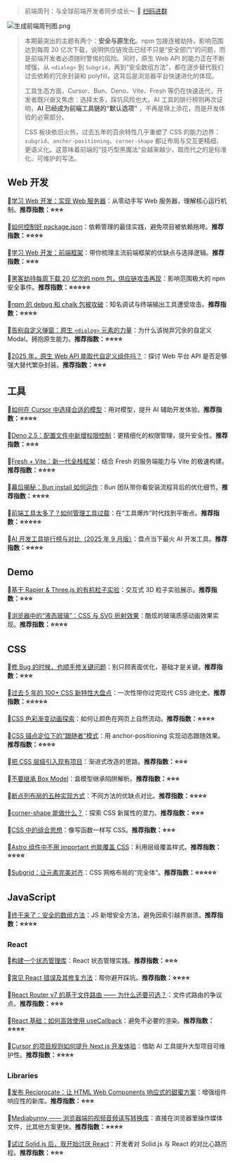 > 前端周刊：与全球前端开发者同步成长～ 💬 [扫码进群](https://link.juejin.cn/?target=https%3A%2F%2Fflowus.cn%2Fd5757c7e-0fb8-4846-8758-2f3268ee7132 "https://link.juejin.cn/?target=https%3A%2F%2Fflowus.cn%2Fd5757c7e-0fb8-4846-8758-2f3268ee7132") 

![生成前端周刊图.png](https://p0-xtjj-private.juejin.cn/tos-cn-i-73owjymdk6/badb017a7fb7458b966cae9adab40434~tplv-73owjymdk6-jj-mark-v1:0:0:0:0:5o6Y6YeR5oqA5pyv56S-5Yy6IEAg5o6Y6YeR5a6J5Lic5bC8:q75.awebp?policy=eyJ2bSI6MywidWlkIjoiMTUyMTM3OTgyMzM0MDc5MiJ9&rk3s=f64ab15b&x-orig-authkey=f32326d3454f2ac7e96d3d06cdbb035152127018&x-orig-expires=1760923952&x-orig-sign=XVkcojeWhngNSwrhWjksOfrHoiw%3D)

> 本期最突出的主题有两个：**安全与原生化**。npm 包接连被劫持，影响范围达到每周 20 亿次下载，说明供应链攻击已经不只是“安全部门”的问题，而是前端开发者必须随时警惕的风险。同时，原生 Web API 的能力正在不断增强，从 `<dialog>` 到 `Subgrid`，再到“安全数组方法”，都在逐步替代我们过去依赖的冗余封装和 polyfill，这背后是浏览器平台快速进化的体现。
>
> 工具生态方面，Cursor、Bun、Deno、Vite、Fresh 等仍在快速迭代，开发者既兴奋又焦虑：选择太多，踩坑风险也大。AI 工具的排行榜则再次证明，**AI 已经成为前端工具链的“默认选项”** ，不再是锦上添花，而是开发体验的必需部分。
>
> CSS 板块依旧火热，过去五年的百余特性几乎重塑了 CSS 的能力边界：`subgrid`、`anchor-positioning`、`corner-shape` 都让布局与交互更精细、更语义化。这意味着前端的“技巧型黑魔法”会越来越少，取而代之的是标准化、可维护的写法。

## Web 开发

🔹[学习 Web 开发：实现 Web 服务器](https://2ality.com/2025/09/implementing-web-servers.html)：从零动手写 Web 服务器，理解核心运行机制。**推荐指数：⭐⭐⭐**

🔹[如何控制好 package.json](https://blog.val.town/gardening-dependencies)：依赖管理的最佳实践，避免项目被依赖拖垮。**推荐指数：⭐⭐⭐⭐**

🔹[学习 Web 开发：前端框架](https://2ality.com/2025/09/frontend-frameworks.html)：带你梳理主流前端框架的优缺点与选择逻辑。**推荐指数：⭐⭐⭐**

🔹[黑客劫持每周下载 20 亿次的 npm 包，供应链攻击再现](https://www.bleepingcomputer.com/news/security/hackers-hijack-npm-packages-with-2-billion-weekly-downloads-in-supply-chain-attack/)：影响范围极大的 npm 安全事件。**推荐指数：⭐⭐⭐⭐⭐**

🔹[npm 的 debug 和 chalk 包被攻破](https://www.aikido.dev/blog/npm-debug-and-chalk-packages-compromised)：知名调试与终端输出工具遭受攻击。**推荐指数：⭐⭐⭐⭐**

🔹[告别自定义弹窗：原生 `<dialog>` 元素的力量](https://jsdev.space/howto/native-dialog-modal/)：为什么该抛弃冗余的自定义 Modal，拥抱原生能力。**推荐指数：⭐⭐⭐⭐**

🔹[2025 年，原生 Web API 能取代自定义组件吗？](https://blog.logrocket.com/can-native-web-apis-replace-custom-components-2025/)：探讨 Web 平台 API 是否足够强大替代繁杂封装。**推荐指数：⭐⭐⭐**

## 工具

🔹[如何在 Cursor 中选择合适的模型](https://frontendmasters.com/blog/choosing-the-right-model-in-cursor/)：用对模型，提升 AI 辅助开发体验。**推荐指数：⭐⭐⭐⭐**

🔹[Deno 2.5：配置文件中新增权限控制](https://deno.com/blog/v2.5)：更精细化的权限管理，提升安全性。**推荐指数：⭐⭐⭐**

🔹[Fresh + Vite：新一代全栈框架](https://jsdev.space/fresh-vite-fullstack-framework/)：结合 Fresh 的服务端能力与 Vite 的极速构建。**推荐指数：⭐⭐⭐⭐**

🔹[幕后揭秘：Bun install 如何运作](https://bun.com/blog/behind-the-scenes-of-bun-install)：Bun 团队带你看安装流程背后的优化细节。**推荐指数：⭐⭐⭐⭐**

🔹[前端工具太多了？如何管理工具过载](https://blog.logrocket.com/frontend-tool-overload/)：在“工具爆炸”时代找到平衡点。**推荐指数：⭐⭐⭐⭐⭐**

🔹[AI 开发工具排行榜与对比（2025 年 9 月版）](https://blog.logrocket.com/ai-dev-tool-power-rankings-sept-2025/)：盘点当下最火 AI 开发工具。**推荐指数：⭐⭐⭐⭐**

## Demo

🔹[基于 Rapier & Three.js 的有机粒子实验](https://tympanus.net/codrops/2025/09/11/when-cells-collide-the-making-of-an-organic-particle-experiment-with-rapier-three-js/)：交互式 3D 粒子实验展示。**推荐指数：⭐⭐⭐**

🔹[浏览器中的“液态玻璃”：CSS 与 SVG 折射效果](https://kube.io/blog/liquid-glass-css-svg/)：酷炫的玻璃质感动画效果实现。**推荐指数：⭐⭐⭐⭐**

## CSS

🔹[修 Bug 的时候，也顺手修关键问题](https://piccalil.li/blog/while-youre-fixing-the-fun-stuff-fix-the-important-stuff-too/)：别只顾表面优化，基础才是关键。**推荐指数：⭐⭐⭐**

🔹[过去 5 年的 100+ CSS 新特性大盘点](https://nerdy.dev/cascading-secret-sauce)：一次性带你过完现代 CSS 进化史。**推荐指数：⭐⭐⭐⭐⭐**

🔹[CSS 色彩渐变动画探索](https://www.joshwcomeau.com/animation/color-shifting/)：如何让颜色在网页上自然流动。**推荐指数：⭐⭐⭐⭐**

🔹[CSS 锚点定位下的“跟随者”模式](https://una.im/follow-the-anchor/)：用 anchor-positioning 实现动态跟随效果。**推荐指数：⭐⭐⭐⭐**

🔹[把 CSS 层级引入现有项目](https://www.smashingmagazine.com/2025/09/integrating-css-cascade-layers-existing-project/)：渐进式改造的思路。**推荐指数：⭐⭐⭐**

🔹[不要继承 Box Model](https://www.oddbird.net/2025/09/04/box-model/)：盒模型继承陷阱解析。**推荐指数：⭐⭐⭐**

🔹[断点列布局的五种实现方式](https://frontendmasters.com/blog/breakpoint-columns-five-ways-which-do-you-like/)：不同方法的优缺点对比。**推荐指数：⭐⭐⭐⭐**

🔹[corner-shape 能做什么？](https://css-tricks.com/what-can-we-actually-do-with-corner-shape/)：探索 CSS 新属性的潜力。**推荐指数：⭐⭐⭐**

🔹[CSS 中的组合思想](https://css-tricks.com/composition-in-css/)：像写函数一样写 CSS。**推荐指数：⭐⭐⭐**

🔹[Astro 组件中不用 important 也能覆盖 CSS](https://codetv.dev/blog/astro-css-overrides-layers)：利用层级覆盖样式。**推荐指数：⭐⭐⭐⭐**

🔹[Subgrid：让元素完美对齐](https://webkit.org/blog/17339/subgrid-how-to-line-up-elements-to-your-hearts-content/)：CSS 网格布局的“完全体”。**推荐指数：⭐⭐⭐⭐⭐**

## JavaScript

🔹[终于来了：安全的数组方法](https://allthingssmitty.com/2025/09/08/finally-safe-array-methods-in-javascript/)：JS 新增安全方法，避免因索引越界崩溃。**推荐指数：⭐⭐⭐⭐**

### React

🔹[构建一个状态管理库](https://medium.com/@superlucky84/building-the-state-management-library-ef955dcac95c)：React 状态管理实践。**推荐指数：⭐⭐⭐**

🔹[常见 React 错误及其修复方法](https://jsdev.space/react-anti-patterns-2025/)：帮你避开踩坑。**推荐指数：⭐⭐⭐⭐**

🔹[React Router v7 的基于文件路由 —— 为什么还要可选？](https://blog.logrocket.com/file-based-routing-react-router-v7/)：文件式路由的争议点。**推荐指数：⭐⭐⭐**

🔹[React 基础：如何高效使用 useCallback](https://www.telerik.com/blogs/react-basics-how-use-react-usecallback-effectively)：避免不必要的渲染。**推荐指数：⭐⭐⭐⭐**

🔹[Cursor 的项目规则如何提升 Next.js 开发体验](https://blog.logrocket.com/cursor-project-rules-improve-next-js-app-development/)：借助 AI 工具提升大型项目可维护性。**推荐指数：⭐⭐⭐⭐**

### Libraries

🔹[发布 Reciprocate：让 HTML Web Components 响应式的甜蜜方案](https://thathtml.blog/2025/09/reciprocate-reactivity-for-html-web-components/)：增强组件响应性的新库。**推荐指数：⭐⭐⭐**

🔹[Mediabunny —— 浏览器端的视频音频读写转换库](https://mediabunny.dev/)：直接在浏览器里操作媒体文件，比其他方案更快。**推荐指数：⭐⭐⭐⭐**

🔹[试过 Solid.js 后，我开始讨厌 React](https://alemtuzlak.hashnode.dev/ive-tried-solidjs-now-im-starting-to-hate-react)：开发者对 Solid.js 与 React 的对比心路历程。**推荐指数：⭐⭐⭐**
